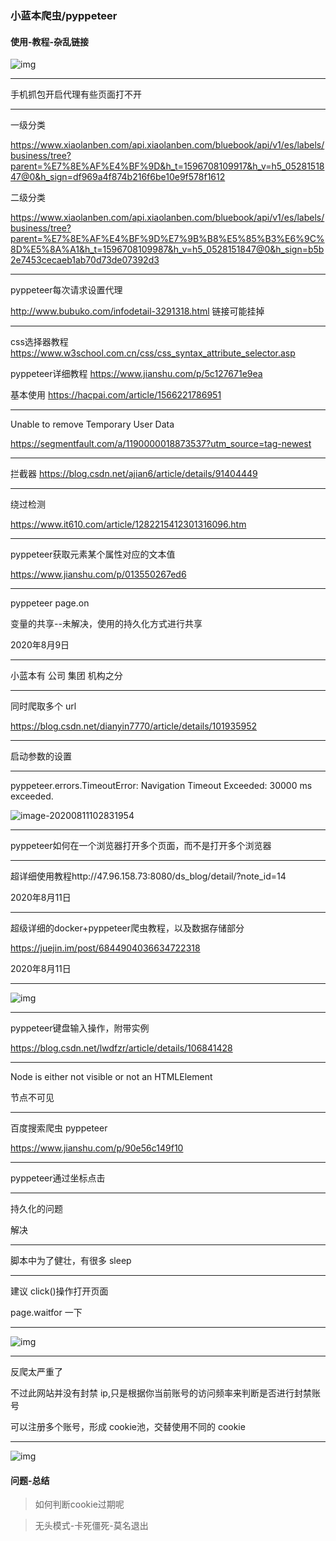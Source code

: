 ### 小蓝本爬虫/pyppeteer

#### 使用-教程-杂乱链接

![img](%E5%9B%BE%E7%89%87/Img328993701.jpg)

---

手机抓包开启代理有些页面打不开

---

一级分类

https://www.xiaolanben.com/api.xiaolanben.com/bluebook/api/v1/es/labels/business/tree?parent=%E7%8E%AF%E4%BF%9D&h_t=1596708109917&h_v=h5_0528151847@0&h_sign=df969a4f874b216f6be10e9f578f1612

二级分类

https://www.xiaolanben.com/api.xiaolanben.com/bluebook/api/v1/es/labels/business/tree?parent=%E7%8E%AF%E4%BF%9D%E7%9B%B8%E5%85%B3%E6%9C%8D%E5%8A%A1&h_t=1596708109987&h_v=h5_0528151847@0&h_sign=b5b2e7453cecaeb1ab70d73de07392d3

---

pyppeteer每次请求设置代理

http://www.bubuko.com/infodetail-3291318.html 链接可能挂掉

---

css选择器教程 https://www.w3school.com.cn/css/css_syntax_attribute_selector.asp

pyppeteer详细教程 https://www.jianshu.com/p/5c127671e9ea

基本使用 https://hacpai.com/article/1566221786951

---

Unable to remove Temporary User Data

https://segmentfault.com/a/1190000018873537?utm_source=tag-newest

---

拦截器 https://blog.csdn.net/ajian6/article/details/91404449

---

绕过检测

https://www.it610.com/article/1282215412301316096.htm

---

pyppeteer获取元素某个属性对应的文本值

https://www.jianshu.com/p/013550267ed6

---

pyppeteer page.on

变量的共享--未解决，使用的持久化方式进行共享

2020年8月9日

---

小蓝本有 公司 集团 机构之分

---

同时爬取多个 url

https://blog.csdn.net/dianyin7770/article/details/101935952

---

启动参数的设置

---

pyppeteer.errors.TimeoutError: Navigation Timeout Exceeded: 30000 ms exceeded.

![image-20200811102831954](%E5%9B%BE%E7%89%87/image-20200811102831954.png)

---

pyppeteer如何在一个浏览器打开多个页面，而不是打开多个浏览器

---

超详细使用教程http://47.96.158.73:8080/ds_blog/detail/?note_id=14

2020年8月11日

---

超级详细的docker+pyppeteer爬虫教程，以及数据存储部分

https://juejin.im/post/6844904036634722318

2020年8月11日

---

![img](%E5%9B%BE%E7%89%87/screen-1.jpg)

---

pyppeteer键盘输入操作，附带实例

https://blog.csdn.net/lwdfzr/article/details/106841428

---

Node is either not visible or not an HTMLElement

节点不可见

---

百度搜索爬虫 pyppeteer

https://www.jianshu.com/p/90e56c149f10

---

pyppeteer通过坐标点击

---

持久化的问题

解决

---

脚本中为了健壮，有很多 sleep

---

建议 click()操作打开页面

page.waitfor 一下

---

![img](%E5%9B%BE%E7%89%87/20191211180409_65393.jpeg)

---

反爬太严重了

不过此网站并没有封禁 ip,只是根据你当前账号的访问频率来判断是否进行封禁账号

可以注册多个账号，形成 cookie池，交替使用不同的 cookie

---

![img](%E5%9B%BE%E7%89%87/20190627174330_EzA3W.thumb.700_0.jpeg)	



#### 问题-总结



> 如何判断cookie过期呢	



> 无头模式-卡死僵死-莫名退出








